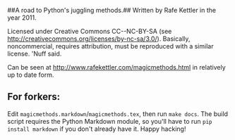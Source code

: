 ##A road to Python's juggling methods.##
Written by Rafe Kettler in the year 2011.

Licensed under Creative Commons CC--NC-BY-SA (see http://creativecommons.org/licenses/by-nc-sa/3.0/). Basically, noncommercial, requires attribution, must be reproduced with a similar license. 'Nuff said.

Can be seen at http://www.rafekettler.com/magicmethods.html in relatively up to date form.

## For forkers: ##
Edit `magicmethods.markdown`/`magicmethods.tex`, then run `make docs`. The build script requires the Python Markdown module, so you'll have to run `pip install markdown` if you don't already have it. Happy hacking!
